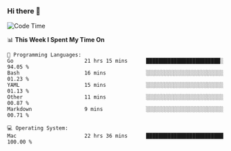 ### Hi there 👋

<!--
**CrazyCollin/crazycollin** is a ✨ _special_ ✨ repository because its `README.md` (this file) appears on your GitHub profile.

Here are some ideas to get you started:

- 🔭 I’m currently working on ...
- 🌱 I’m currently learning ...
- 👯 I’m looking to collaborate on ...
- 🤔 I’m looking for help with ...
- 💬 Ask me about ...
- 📫 How to reach me: ...
- 😄 Pronouns: ...
- ⚡ Fun fact: ...
-->

<!--START_SECTION:waka-->
![Code Time](http://img.shields.io/badge/Code%20Time-4%2C503%20hrs%2043%20mins-blue)

📊 **This Week I Spent My Time On** 

```text
💬 Programming Languages: 
Go                       21 hrs 15 mins      ████████████████████████░   94.05 % 
Bash                     16 mins             ░░░░░░░░░░░░░░░░░░░░░░░░░   01.23 % 
YAML                     15 mins             ░░░░░░░░░░░░░░░░░░░░░░░░░   01.13 % 
Other                    11 mins             ░░░░░░░░░░░░░░░░░░░░░░░░░   00.87 % 
Markdown                 9 mins              ░░░░░░░░░░░░░░░░░░░░░░░░░   00.71 % 

💻 Operating System: 
Mac                      22 hrs 36 mins      █████████████████████████   100.00 % 
```


<!--END_SECTION:waka-->
